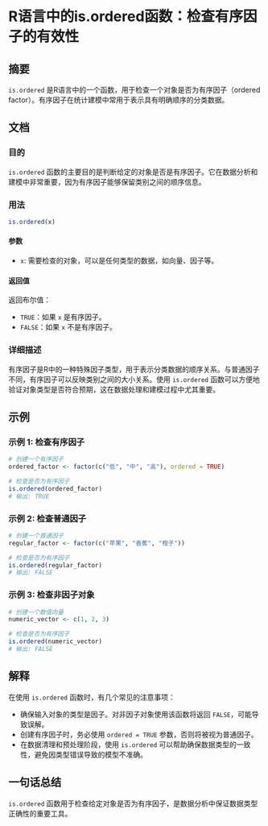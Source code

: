 <!--
Meta Description: # R语言中的is.ordered函数：检查有序因子的有效性 ## 摘要 `is.ordered` 是R语言中的一个函数，用于检查一个对象是否为有序因子（ordered factor）。有序因子在统计建模中常用于表示具有明确顺序的分类数据。 ## 文档 ### 目的 `is.ordered` 函数的...
Meta Keywords: ordered, true, false, factor, 检查是否为有序因子
-->

# R语言中的is.ordered函数：检查有序因子的有效性

## 摘要
`is.ordered` 是R语言中的一个函数，用于检查一个对象是否为有序因子（ordered factor）。有序因子在统计建模中常用于表示具有明确顺序的分类数据。

## 文档
### 目的
`is.ordered` 函数的主要目的是判断给定的对象是否是有序因子。它在数据分析和建模中非常重要，因为有序因子能够保留类别之间的顺序信息。

### 用法
```R
is.ordered(x)
```

#### 参数
- `x`: 需要检查的对象，可以是任何类型的数据，如向量、因子等。

#### 返回值
返回布尔值：
- `TRUE`：如果 `x` 是有序因子。
- `FALSE`：如果 `x` 不是有序因子。

### 详细描述
有序因子是R中的一种特殊因子类型，用于表示分类数据的顺序关系。与普通因子不同，有序因子可以反映类别之间的大小关系。使用 `is.ordered` 函数可以方便地验证对象类型是否符合预期，这在数据处理和建模过程中尤其重要。

## 示例
### 示例 1: 检查有序因子
```R
# 创建一个有序因子
ordered_factor <- factor(c("低", "中", "高"), ordered = TRUE)

# 检查是否为有序因子
is.ordered(ordered_factor)
# 输出: TRUE
```

### 示例 2: 检查普通因子
```R
# 创建一个普通因子
regular_factor <- factor(c("苹果", "香蕉", "橙子"))

# 检查是否为有序因子
is.ordered(regular_factor)
# 输出: FALSE
```

### 示例 3: 检查非因子对象
```R
# 创建一个数值向量
numeric_vector <- c(1, 2, 3)

# 检查是否为有序因子
is.ordered(numeric_vector)
# 输出: FALSE
```

## 解释
在使用 `is.ordered` 函数时，有几个常见的注意事项：
- 确保输入对象的类型是因子。对非因子对象使用该函数将返回 `FALSE`，可能导致误解。
- 创建有序因子时，务必使用 `ordered = TRUE` 参数，否则将被视为普通因子。
- 在数据清理和预处理阶段，使用 `is.ordered` 可以帮助确保数据类型的一致性，避免因类型错误导致的模型不准确。

## 一句话总结
`is.ordered` 函数用于检查给定对象是否为有序因子，是数据分析中保证数据类型正确性的重要工具。